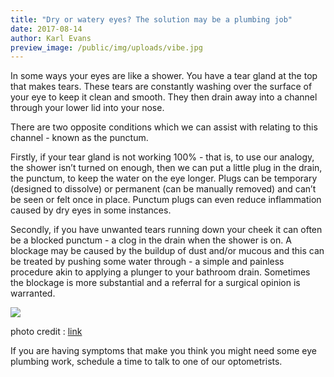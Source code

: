 ```yaml
---
title: "Dry or watery eyes? The solution may be a plumbing job"
date: 2017-08-14
author: Karl Evans
preview_image: /public/img/uploads/vibe.jpg
---
```


In some ways your eyes are like a shower. You have a tear gland at the top that makes tears. These tears are constantly washing over the surface of your eye to keep it clean and smooth. They then drain away into a channel through your lower lid into your nose.

There are two opposite conditions which we can assist with relating to this channel - known as the punctum.

Firstly, if your tear gland is not working 100% - that is, to use our analogy, the shower isn’t turned on enough, then we can put a little plug in the drain, the punctum, to keep the water on the eye longer. Plugs can be temporary (designed to dissolve) or permanent (can be manually removed) and can’t be seen or felt once in place. Punctum plugs can even reduce inflammation caused by dry eyes in some instances.

Secondly, if you have unwanted tears running down your cheek it can often be a blocked punctum - a clog in the drain when the shower is on. A blockage may be caused by the buildup of dust and/or mucous and this can be treated by pushing some water through - a simple and painless procedure akin to applying a plunger to your bathroom drain. Sometimes the blockage is more substantial and a referral for a surgical opinion is warranted.

![](/img/uploads/drainage.png)

photo credit : [link](http://curiosoperoinutil.com/2007/01/22/consultorio-cpi-lagrimas/)

If you are having symptoms that make you think you might need some eye plumbing work, schedule a time to talk to one of our optometrists.

